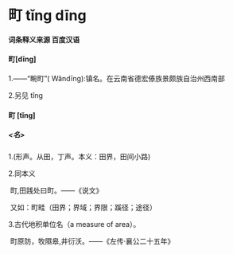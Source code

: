 # 町   tǐng     dīng

#### 词条释义来源  百度汉语

#### 町[dīng]

1.——“畹町”( Wǎndīng):镇名。在云南省德宏傣族景颇族自治州西南部

2.另见 tǐng

#### 町 [tǐng]

##### <名>

1.(形声。从田，丁声。本义：田界，田间小路)

2.同本义

​	町,田践处曰町。——《说文》

​	又如：町畦（田界；界域；界限；蹊径；途径）

3.古代地积单位名（a measure of area）。

​	町原防，牧隰皋,井衍沃。——《左传·襄公二十五年》